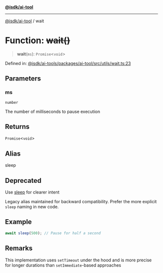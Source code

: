 [**@isdk/ai-tool**](../README.md)

***

[@isdk/ai-tool](../globals.md) / wait

# Function: ~~wait()~~

> **wait**(`ms`): `Promise`\<`void`\>

Defined in: [@isdk/ai-tools/packages/ai-tool/src/utils/wait.ts:23](https://github.com/isdk/ai-tool.js/blob/4ebf370aaec9c78535cb40ffc19656d7bddcb145/src/utils/wait.ts#L23)

## Parameters

### ms

`number`

The number of milliseconds to pause execution

## Returns

`Promise`\<`void`\>

## Alias

sleep

## Deprecated

Use [sleep](sleep.md) for clearer intent

Legacy alias maintained for backward compatibility.
Prefer the more explicit `sleep` naming in new code.

## Example

```ts
await sleep(500); // Pause for half a second
```

## Remarks

This implementation uses `setTimeout` under the hood and is more precise
for longer durations than `setImmediate`-based approaches
